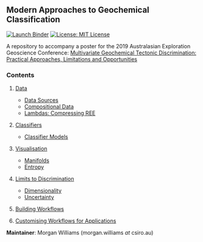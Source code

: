 ## Modern Approaches to Geochemical Classification

<a href="https://mybinder.org/v2/gh/morganjwilliams/aegc2019/develop?urlpath=lab/tree/aegc2019/notebooks" ><img src="https://mybinder.org/badge_logo.svg" alt="Launch Binder"></a>
<a href="https://github.com/morganjwilliams/aegc2019/blob/master/LICENSE" ><img src="https://img.shields.io/badge/License-MIT-blue.svg" alt="License: MIT License"></a>

A repository to accompany a poster for the 2019 Australasian Exploration Geoscience
Conference:
[Multivariate Geochemical Tectonic Discrimination: Practical Approaches, Limitations and Opportunities](https://github.com/morganjwilliams/aegc2019/blob/develop/presentation/abstract.pdf)



### Contents

1. [Data](https://mybinder.org/v2/gh/morganjwilliams/aegc2019/develop?urlpath=nteract/tree/aegc2019/notebooks/Data)

    * [Data Sources](https://mybinder.org/v2/gh/morganjwilliams/aegc2019/develop?urlpath=nteract/tree/aegc2019/notebooks/Data/Sources.ipynb)
    * [Compositional Data](https://mybinder.org/v2/gh/morganjwilliams/aegc2019/develop?urlpath=nteract/tree/aegc2019/notebooks/Data/CompositionalData.ipynb)
    * [Lambdas: Compressing REE](https://mybinder.org/v2/gh/morganjwilliams/aegc2019/develop?urlpath=nteract/tree/aegc2019/notebooks/Data/Lambdas.ipynb)

1. [Classifiers](https://mybinder.org/v2/gh/morganjwilliams/aegc2019/develop?urlpath=nteract/tree/aegc2019/notebooks/Classifiers)

    * [Classifier Models](https://mybinder.org/v2/gh/morganjwilliams/aegc2019/develop?urlpath=nteract/tree/aegc2019/notebooks/Classifiers/ClassifierModels.ipynb)

1. [Visualisation](https://mybinder.org/v2/gh/morganjwilliams/aegc2019/develop?urlpath=nteract/tree/aegc2019/notebooks/Vis)

      * [Manifolds](https://mybinder.org/v2/gh/morganjwilliams/aegc2019/develop?urlpath=nteract/tree/aegc2019/notebooks/Vis/Manifolds.ipynb)
      * [Entropy](https://mybinder.org/v2/gh/morganjwilliams/aegc2019/develop?urlpath=nteract/tree/aegc2019/notebooks/Vis/Entropy.ipynb)

1. [Limits to Discrimination](https://mybinder.org/v2/gh/morganjwilliams/aegc2019/develop?urlpath=nteract/tree/aegc2019/notebooks/Limits)

      * [Dimensionality](https://mybinder.org/v2/gh/morganjwilliams/aegc2019/develop?urlpath=nteract/tree/aegc2019/notebooks/Limits/Dimensionality.ipynb)
      * [Uncertainty](https://mybinder.org/v2/gh/morganjwilliams/aegc2019/develop?urlpath=nteract/tree/aegc2019/notebooks/Limits/Uncertainty.ipynb)

1. [Building Workflows](https://mybinder.org/v2/gh/morganjwilliams/aegc2019/develop?urlpath=nteract/tree/aegc2019/notebooks/Workflow.ipynb)

1. [Customising Workflows for Applications](https://mybinder.org/v2/gh/morganjwilliams/aegc2019/develop?urlpath=nteract/tree/aegc2019/notebooks/CustomApplications.ipynb)


**Maintainer**: Morgan Williams (morgan.williams _at_ csiro.au)
